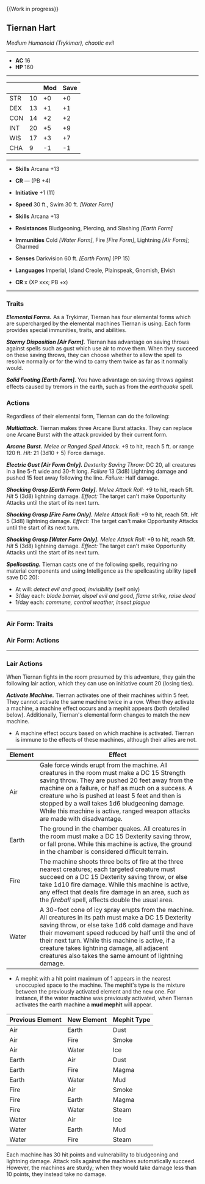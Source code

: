 {{Work in progress}}
## Tiernan Hart
*Medium Humanoid (Trykimar), chaotic evil*
___
- **AC** 16
- **HP** 160
___
|     |    | Mod | Save |
|-----|----|-----|------|
| STR | 10 | +0  | +0   |
| DEX | 13 | +1  | +1   |
| CON | 14 | +2  | +2   |
| INT | 20 | +5  | +9   |
| WIS | 17 | +3  | +7   |
| CHA |  9 | -1  | -1   |
___
- **Skills** Arcana +13
- **CR** — (PB +4)

- **Initiative** +1 (11)
- **Speed** 30 ft., Swim 30 ft. _[Water Form]_
- **Skills** Arcana +13
- **Resistances** Bludgeoning, Piercing, and Slashing _[Earth Form]_
- **Immunities** Cold _[Water Form]_, Fire _[Fire Form]_, Lightning _[Air Form]_; Charmed
- **Senses** Darkvision 60 ft. _[Earth Form]_ (PP 15)
- **Languages** Imperial, Island Creole, Plainspeak, Gnomish, Elvish
- **CR** x (XP xxx; PB +x)
___

### Traits

***Elemental Forms.*** As a Trykimar, Tiernan has four elemental forms which are supercharged by the elemental machines Tiernan is using. Each form provides special immunities, traits, and abilities. 

***Stormy Disposition [Air Form].*** Tiernan has advantage on saving throws against spells such as gust which use air to move them. When they succeed on these saving throws, they can choose whether to allow the spell to resolve normally or for the wind to carry them twice as far as it normally would.

***Solid Footing [Earth Form].*** You have advantage on saving throws against eﬀects caused by tremors in the earth, such as from the _earthquake_ spell.


### Actions

Regardless of their elemental form, Tiernan can do the following:

***Multiattack.*** Tiernan makes three Arcane Burst attacks. They can replace one Arcane Burst with the attack provided by their current form.

***Arcane Burst.*** _Melee or Ranged Spell Attack._ +9 to hit, reach 5 ft. or range 120 ft. _Hit:_ 21 (3d10 + 5) Force damage.

***Electric Gust [Air Form Only].*** *Dexterity Saving Throw:* DC 20, all creatures in a line 5-ft wide and 30-ft long. *Failure* 13 (3d8) Lightning damage and pushed 15 feet away following the line. *Failure:* Half damage.

***Shocking Grasp [Earth Form Only].*** *Melee Attack Roll:* +9 to hit, reach 5ft. *Hit* 5 (3d8) lightning damage. *Effect:* The target can't make Opportunity Attacks until the start of its next turn.

***Shocking Grasp [Fire Form Only].*** *Melee Attack Roll:* +9 to hit, reach 5ft. *Hit* 5 (3d8) lightning damage. *Effect:* The target can't make Opportunity Attacks until the start of its next turn.

***Shocking Grasp [Water Form Only].*** *Melee Attack Roll:* +9 to hit, reach 5ft. *Hit* 5 (3d8) lightning damage. *Effect:* The target can't make Opportunity Attacks until the start of its next turn.


***Spellcasting.*** Tiernan casts one of the following spells, requiring no material components and using Intelligence as the spellcasting ability (spell save DC 20):
- At will: _detect evil and good, invisibility_ (self only)
- 3/day each: _blade barrier, dispel evil and good, flame strike, raise dead_
- 1/day each: _commune, control weather, insect plague_

---

### Air Form: Traits

### Air Form: Actions



---

### Lair Actions
When Tiernan fights in the room presumed by this adventure, they gain the following lair action, which they can use on initiative count 20 (losing ties).

***Activate Machine.*** Tiernan activates one of their machines within 5 feet. They cannot activate the same machine twice in a row. When they activate a machine, a machine effect occurs and a mephit appears (both detailed below). Additionally, Tiernan's elemental form changes to match the new machine.

- A machine effect occurs based on which machine is activated. Tiernan is immune to the effects of these machines, although their allies are not.

| Element | Effect                                                                                                                                                                                                                                                                                                                                                                                     |
|---------|--------------------------------------------------------------------------------------------------------------------------------------------------------------------------------------------------------------------------------------------------------------------------------------------------------------------------------------------------------------------------------------------|
| Air     | Gale force winds erupt from the machine. All creatures in the room must make a DC 15 Strength saving throw. They are pushed 20 feet away from the machine on a failure, or half as much on a success. A creature who is pushed at least 5 feet and then is stopped by a wall takes 1d6 bludgeoning damage. While this machine is active, ranged weapon attacks are made with disadvantage. |
| Earth   | The ground in the chamber quakes. All creatures in the room must make a DC 15 Dexterity saving throw, or fall prone. While this machine is active, the ground in the chamber is considered difficult terrain.                                                                                                                                                                              |
| Fire    | The machine shoots three bolts of fire at the three nearest creatures; each targeted creature must succeed on a DC 15 Dexterity saving throw, or else take 1d10 fire damage. While this machine is active, any effect that deals fire damage in an area, such as the _fireball_ spell, affects double the usual area.                                                                      |
| Water   | A 30-foot cone of icy spray erupts from the machine. All creatures in its path must make a DC 15 Dexterity saving throw, or else take 1d6 cold damage and have their movement speed reduced by half until the end of their next turn. While this machine is active, if a creature takes lightning damage, all adjacent creatures also takes the same amount of lightning damage.           |

- A mephit with a hit point maximum of 1 appears in the nearest unoccupied space to the machine. The mephit's type is the mixture between the previously activated element and the new one. For instance, if the water machine was previously activated, when Tiernan activates the earth machine a **mud mephit** will appear.

| Previous Element  | New Element | Mephit Type |
|-----------|-----------|-------------|
| Air       | Earth     | Dust        |
| Air       | Fire      | Smoke       |
| Air       | Water     | Ice         |
| Earth     | Air       | Dust        |
| Earth     | Fire      | Magma       |
| Earth     | Water     | Mud         |
| Fire      | Air       | Smoke       |
| Fire      | Earth     | Magma       |
| Fire      | Water     | Steam       |
| Water     | Air       | Ice         |
| Water     | Earth     | Mud         |
| Water     | Fire      | Steam       |

Each machine has 30 hit points and vulnerability to bludgeoning and lightning damage. Attack rolls against the machines automatically succeed. However, the machines are sturdy; when they would take damage less than 10 points, they instead take no damage.
